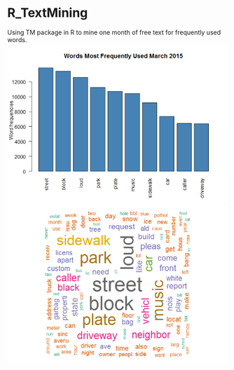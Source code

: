 # R_TextMining
Using TM package in R to mine one month of free text for frequently used words. 
![Alt Text](https://github.com/timothymartin76/R_TextMining/blob/master/TextMining_Barplot.png)
![Alt Text](https://github.com/timothymartin76/R_TextMining/blob/master/Wordcloud_final.png)
